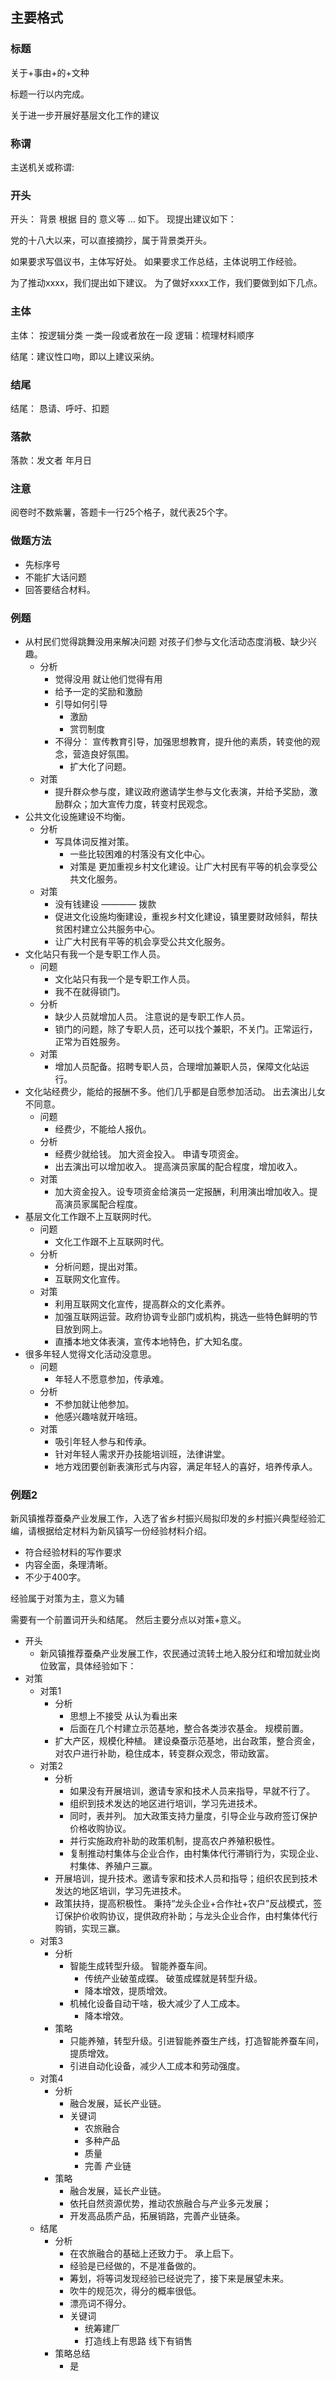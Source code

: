 ## 主要格式

### 标题

关于+事由+的+文种

标题一行以内完成。

关于进一步开展好基层文化工作的建议

### 称谓

主送机关或称谓:

### 开头

开头： 背景 根据 目的 意义等 ... 如下。 现提出建议如下：

党的十八大以来，可以直接摘抄，属于背景类开头。

如果要求写倡议书，主体写好处。
如果要求工作总结，主体说明工作经验。

为了推动xxxx，我们提出如下建议。
为了做好xxxx工作，我们要做到如下几点。

### 主体

主体： 按逻辑分类 一类一段或者放在一段
逻辑：梳理材料顺序

结尾：建议性口吻，即以上建议采纳。

### 结尾

结尾： 恳请、呼吁、扣题

### 落款

落款：发文者
年月日

### 注意

阅卷时不数紫薯，答题卡一行25个格子，就代表25个字。

### 做题方法

- 先标序号
- 不能扩大话问题
- 回答要结合材料。

### 例题

- 从村民们觉得跳舞没用来解决问题 对孩子们参与文化活动态度消极、缺少兴趣。
  - 分析
    - 觉得没用 就让他们觉得有用
    - 给予一定的奖励和激励
    - 引导如何引导
      - 激励
      - 赏罚制度
    - 不得分： 宣传教育引导，加强思想教育，提升他的素质，转变他的观念，营造良好氛围。
      - 扩大化了问题。
  - 对策
    - 提升群众参与度，建议政府邀请学生参与文化表演，并给予奖励，激励群众；加大宣传力度，转变村民观念。
- 公共文化设施建设不均衡。
  - 分析
    - 写具体词反推对策。
      - 一些比较困难的村落没有文化中心。
      - 对策是 更加重视乡村文化建设。让广大村民有平等的机会享受公共文化服务。
  - 对策
    - 没有钱建设 ———— 拨款
    - 促进文化设施均衡建设，重视乡村文化建设，镇里要财政倾斜，帮扶贫困村建立公共服务中心。
    - 让广大村民有平等的机会享受公共文化服务。
- 文化站只有我一个是专职工作人员。
  - 问题
    - 文化站只有我一个是专职工作人员。
    - 我不在就得锁门。
  - 分析
    - 缺少人员就增加人员。 注意说的是专职工作人员。
    - 锁门的问题，除了专职人员，还可以找个兼职，不关门。正常运行，正常为百姓服务。
  - 对策
    - 增加人员配备。招聘专职人员，合理增加兼职人员，保障文化站运行。
- 文化站经费少，能给的报酬不多。他们几乎都是自愿参加活动。 出去演出儿女不同意。
  - 问题
    - 经费少，不能给人报仇。
  - 分析
    - 经费少就给钱。 加大资金投入。 申请专项资金。
    - 出去演出可以增加收入。 提高演员家属的配合程度，增加收入。
  - 对策
    - 加大资金投入。设专项资金给演员一定报酬，利用演出增加收入。提高演员家属配合程度。
- 基层文化工作跟不上互联网时代。
  - 问题
    - 文化工作跟不上互联网时代。
  - 分析
    - 分析问题，提出对策。
    - 互联网文化宣传。
  - 对策
    - 利用互联网文化宣传，提高群众的文化素养。
    - 加强互联网运营。政府协调专业部门或机构，挑选一些特色鲜明的节目放到网上。
    - 直播本地文体表演，宣传本地特色，扩大知名度。
- 很多年轻人觉得文化活动没意思。
  - 问题
    - 年轻人不愿意参加，传承难。
  - 分析
    - 不参加就让他参加。
    - 他感兴趣啥就开啥班。
  - 对策
    - 吸引年轻人参与和传承。
    - 针对年轻人需求开办技能培训班，法律讲堂。
    - 地方戏团要创新表演形式与内容，满足年轻人的喜好，培养传承人。

### 例题2

新风镇推荐蚕桑产业发展工作，入选了省乡村振兴局拟印发的乡村振兴典型经验汇编，请根据给定材料为新风镇写一份经验材料介绍。

- 符合经验材料的写作要求
- 内容全面，条理清晰。
- 不少于400字。

经验属于对策为主，意义为辅

需要有一个前置词开头和结尾。
然后主要分点以对策+意义。

- 开头
  - 新风镇推荐蚕桑产业发展工作，农民通过流转土地入股分红和增加就业岗位致富，具体经验如下：
- 对策
  - 对策1
    - 分析
      - 思想上不接受 从认为看出来
      - 后面在几个村建立示范基地，整合各类涉农基金。 规模前置。
    - 扩大产区，规模化种植。 建设桑蚕示范基地，出台政策，整合资金，对农户进行补助，稳住成本，转变群众观念，带动致富。
  - 对策2
    - 分析
      - 如果没有开展培训，邀请专家和技术人员来指导，早就不行了。
      - 组织到技术发达的地区进行培训，学习先进技术。
      - 同时，表并列。 加大政策支持力量度，引导企业与政府签订保护价格收购协议。
      - 并行实施政府补助的政策机制，提高农户养殖积极性。
      - 复制推动村集体与企业合作，由村集体代行滞销行为，实现企业、村集体、养殖户三赢。
    - 开展培训，提升技术。邀请专家和技术人员和指导；组织农民到技术发达的地区培训，学习先进技术。
    - 政策扶持，提高积极性。 秉持“龙头企业+合作社+农户”反战模式，签订保护价收购协议，提供政府补助；与龙头企业合作，由村集体代行购销，实现三赢。
  - 对策3
    - 分析
      - 智能生成转型升级。 智能养蚕车间。
        - 传统产业破茧成蝶。 破茧成蝶就是转型升级。
        - 降本增效，提质增效。
      - 机械化设备自动干啥，极大减少了人工成本。
        - 降本增效。
    - 策略
      - 只能养殖，转型升级。引进智能养蚕生产线，打造智能养蚕车间，提质增效。
      - 引进自动化设备，减少人工成本和劳动强度。
  - 对策4
    - 分析
      - 融合发展，延长产业链。
      - 关键词
        - 农旅融合
        - 多种产品
        - 质量
        - 完善 产业链
    - 策略
      - 融合发展，延长产业链。
      - 依托自然资源优势，推动农旅融合与产业多元发展；
      - 开发高品质产品，拓展销路，完善产业链条。
  - 结尾
    - 分析
      - 在农旅融合的基础上还致力于。 承上启下。
      - 经验是已经做的，不是准备做的。
      - 筹划，将等词发现经验已经说完了，接下来是展望未来。
      - 吹牛的规范次，得分的概率很低。
      - 漂亮词不得分。
      - 关键词
        - 统筹建厂
        - 打造线上有思路 线下有销售
    - 策略总结
      - 是
